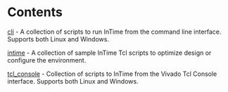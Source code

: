 # Contents

[cli](cli/) - A collection of scripts to run InTime from the command line interface. Supports both Linux and Windows.

[intime](intime/) - A collection of sample InTime Tcl scripts to optimize design or configure the environment.

[tcl_console](tcl_console/) - Collection of scripts to InTime from the Vivado Tcl Console interface. Supports both Linux and Windows.
